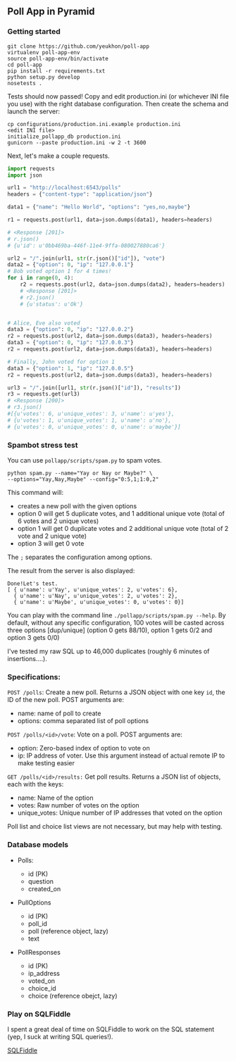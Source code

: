 ## Poll App in Pyramid

### Getting started

```
git clone https://github.com/yeukhon/poll-app
virtualenv poll-app-env
source poll-app-env/bin/activate
cd poll-app
pip install -r requirements.txt
python setup.py develop
nosetests .
```

Tests should now passed! Copy and edit production.ini (or whichever
INI file you use) with the right database configuration. Then
create the schema and launch the server:

```
cp configurations/production.ini.example production.ini
<edit INI file>
initialize_pollapp_db production.ini
gunicorn --paste production.ini -w 2 -t 3600
```

Next, let's make a couple requests.

```python
import requests
import json

url1 = "http://localhost:6543/polls"
headers = {"content-type": "application/json"}

data1 = {"name": "Hello World", "options": "yes,no,maybe"}

r1 = requests.post(url1, data=json.dumps(data1), headers=headers)

# <Response [201]>
# r.json()
# {u'id': u'0bb469ba-446f-11e4-9ffa-080027880ca6'}

url2 = "/".join(url1, str(r.json()["id"]), "vote")
data2 = {"option": 0, "ip": "127.0.0.1"}
# Bob voted option 1 for 4 times!
for i in range(0, 4):
    r2 = requests.post(url2, data=json.dumps(data2), headers=headers)
    # <Response [201]>
    # r2.json()
    # {u'status': u'Ok'}


# Alice, Eve also voted
data3 = {"option": 0, "ip": "127.0.0.2"}
r2 = requests.post(url2, data=json.dumps(data3), headers=headers)
data3 = {"option": 0, "ip": "127.0.0.3"}
r2 = requests.post(url2, data=json.dumps(data3), headers=headers)

# Finally, John voted for option 1
data3 = {"option": 1, "ip": "127.0.0.5"}
r2 = requests.post(url2, data=json.dumps(data3), headers=headers)

url3 = "/".join([url1, str(r.json()["id"]), "results"])
r3 = requests.get(url3)
# <Response [200]>
# r3.json()
#[{u'votes': 6, u'unique_votes': 3, u'name': u'yes'},
# {u'votes': 1, u'unique_votes': 1, u'name': u'no'},
# {u'votes': 0, u'unique_votes': 0, u'name': u'maybe'}]

```

### Spambot stress test

You can use ``pollapp/scripts/spam.py`` to spam votes.

```
python spam.py --name="Yay or Nay or Maybe?" \
--options="Yay,Nay,Maybe" --config="0:5,1;1:0,2"

```

This command will:

* creates a new poll with the given options
* option 0 will get 5 duplicate votes, and 1 additional unique vote
(total of 6 votes and 2 unique votes)
* option 1 will get 0 duplicate votes and 2 additional unique vote
(total of 2 vote and 2 unique vote)
* option 3 will get 0 vote

The ``;`` separates the configuration among options.

The result from the server is also displayed:

```
Done!Let's test.
[ { u'name': u'Yay', u'unique_votes': 2, u'votes': 6},
  { u'name': u'Nay', u'unique_votes': 2, u'votes': 2},
  { u'name': u'Maybe', u'unique_votes': 0, u'votes': 0}]
```

You can play with the command line ``./pollapp/scripts/spam.py --help``.
By default, without any specific configuration, 100 votes will
be casted across three options [dup/unique] (option 0 gets 88/10),
option 1 gets 0/2 and option 3 gets 0/0)

I've tested my raw SQL up to 46,000 duplicates (roughly 6 minutes
of insertions....).

### Specifications:

``POST /polls``: Create a new poll.
Returns a JSON object with one key `id`, the ID of the new poll.
POST arguments are:

* name: name of poll to create
* options: comma separated list of poll options

``POST /polls/<id>/vote``: Vote on a poll. POST arguments are:
* option: Zero-based index of option to vote on
* ip: IP address of voter. Use this argument instead of actual
remote IP to make testing easier

``GET /polls/<id>/results:`` Get poll results. Returns a JSON list
of objects, each with the keys:
* name: Name of the option
* votes: Raw number of votes on the option
* unique_votes: Unique number of IP addresses that voted on the option

Poll list and choice list views are not necessary, but may help with testing.


### Database models

* Polls:

    * id (PK)
    * question
    * created_on

* PullOptions

    * id (PK)
    * poll_id
    * poll (reference object, lazy)
    * text

* PollResponses

    * id (PK)
    * ip_address
    * voted_on
    * choice_id
    * choice (reference obejct, lazy)

### Play on SQLFiddle

I spent a great deal of time on SQLFiddle to work on
the SQL statement (yep, I suck at writing SQL queries!).

[SQLFiddle](http://sqlfiddle.com/#!15/ec5c9/41/0)
